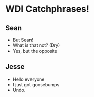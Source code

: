 # WDI Catchphrases!

## Sean
* But Sean!
* What is that not? (Dry)
* Yes, but the opposite

## Jesse
* Hello everyone
* I just got goosebumps
* Undo.